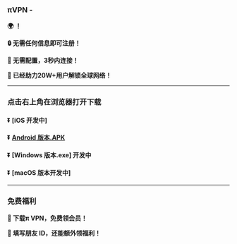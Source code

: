### πVPN - 
**:earth_africa:  ！**

**:lock: 无需任何信息即可注册！**

**:rocket: 无需配置，3秒内连接！**

**:man: 已经助力20W+用户解锁全球网络！**

---
### 点击右上角在浏览器打开下载
#### :arrow_double_down: [iOS 开发中] 
#### :arrow_double_down: [Android 版本.APK](https://play.google.com/store/apps/details?id=com.paivpn.ssandroid)
#### :arrow_double_down: [Windows 版本.exe] 开发中
#### :arrow_double_down: [macOS 版本开发中] 
---
### 免费福利
**:gift: 下载π VPN，免费领会员！**

**:gift: 填写朋友 ID，还能额外领福利！**
